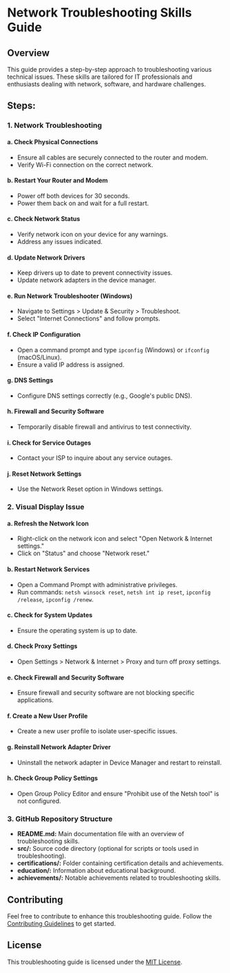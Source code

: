 # Network Troubleshooting Skills Guide

## Overview

This guide provides a step-by-step approach to troubleshooting various technical issues. These skills are tailored for IT professionals and enthusiasts dealing with network, software, and hardware challenges.

## Steps:

### 1. Network Troubleshooting

#### a. Check Physical Connections
   - Ensure all cables are securely connected to the router and modem.
   - Verify Wi-Fi connection on the correct network.

#### b. Restart Your Router and Modem
   - Power off both devices for 30 seconds.
   - Power them back on and wait for a full restart.

#### c. Check Network Status
   - Verify network icon on your device for any warnings.
   - Address any issues indicated.

#### d. Update Network Drivers
   - Keep drivers up to date to prevent connectivity issues.
   - Update network adapters in the device manager.

#### e. Run Network Troubleshooter (Windows)
   - Navigate to Settings > Update & Security > Troubleshoot.
   - Select "Internet Connections" and follow prompts.

#### f. Check IP Configuration
   - Open a command prompt and type `ipconfig` (Windows) or `ifconfig` (macOS/Linux).
   - Ensure a valid IP address is assigned.

#### g. DNS Settings
   - Configure DNS settings correctly (e.g., Google's public DNS).

#### h. Firewall and Security Software
   - Temporarily disable firewall and antivirus to test connectivity.

#### i. Check for Service Outages
   - Contact your ISP to inquire about any service outages.

#### j. Reset Network Settings
   - Use the Network Reset option in Windows settings.

### 2. Visual Display Issue

#### a. Refresh the Network Icon
   - Right-click on the network icon and select "Open Network & Internet settings."
   - Click on "Status" and choose "Network reset."

#### b. Restart Network Services
   - Open a Command Prompt with administrative privileges.
   - Run commands: `netsh winsock reset`, `netsh int ip reset`, `ipconfig /release`, `ipconfig /renew`.

#### c. Check for System Updates
   - Ensure the operating system is up to date.

#### d. Check Proxy Settings
   - Open Settings > Network & Internet > Proxy and turn off proxy settings.

#### e. Check Firewall and Security Software
   - Ensure firewall and security software are not blocking specific applications.

#### f. Create a New User Profile
   - Create a new user profile to isolate user-specific issues.

#### g. Reinstall Network Adapter Driver
   - Uninstall the network adapter in Device Manager and restart to reinstall.

#### h. Check Group Policy Settings
   - Open Group Policy Editor and ensure "Prohibit use of the Netsh tool" is not configured.

### 3. GitHub Repository Structure

- **README.md:** Main documentation file with an overview of troubleshooting skills.
- **src/:** Source code directory (optional for scripts or tools used in troubleshooting).
- **certifications/:** Folder containing certification details and achievements.
- **education/:** Information about educational background.
- **achievements/:** Notable achievements related to troubleshooting skills.

## Contributing

Feel free to contribute to enhance this troubleshooting guide. Follow the [Contributing Guidelines](CONTRIBUTING.md) to get started.

## License

This troubleshooting guide is licensed under the [MIT License](LICENSE).

